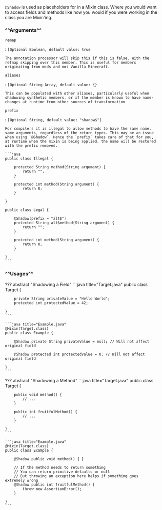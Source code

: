 `@Shadow` is used as placeholders for in a Mixin class. Where you would want to access fields and methods like how you would if you were working in the class you are Mixin'ing.

### ^^Arguments^^
`remap`

:   `[Optional Boolean, default value: true`

    The annotation processor will skip this if this is false. With the refmap skipping over this member. This is useful for members originating from mods and not Vanilla Minecraft.

`aliases`

:   `[Optional String Array, default value: {}`

    This can be populated with other aliases, particularly useful when shadowing synthetic members, or if the member is known to have name-changes at runtime from other sources of transformation

`prefix`

:   `[Optional String, default value: "shadow$"]`

    For compilers it is illegal to allow methods to have the same name, same arguments, regardless of the return types. This may be an issue when using `@Shadow`. Hence the `prefix` takes care of that for you, at runtime when the mixin is being applied, the name will be restored with the prefix removed.

    ```java
    public class Illegal {

        protected String method(String argument) {
            return "";
        }

        protected int method(String argument) {
            return 0;
        }

    }

    public class Legal {

        @Shadow(prefix = "alt$")
        protected String alt$method(String argument) {
            return "";
        }

        protected int method(String argument) {
            return 0;
        }

    }
    ```

### ^^Usages^^

??? abstract "Shadowing a Field"
    ```java title="Target.java"
    public class Target {

        private String privateValue = "Hello World";
        protected int protectedValue = 42;

    }
    ```

    ```java title="Example.java"
    @Mixin(Target.class)
    public class Example {

        @Shadow private String privateValue = null; // Will not affect original field

        @Shadow protected int protectedValue = 0; // Will not affect original field

    }
    ```

??? abstract "Shadowing a Method"
    ```java title="Target.java"
    public class Target {

        public void method() {
            // ...
        }

        public int fruitfulMethod() {
            // ...
        }

    }
    ```

    ```java title="Example.java"
    @Mixin(Target.class)
    public class Example {

        @Shadow public void method() { }

        // If the method needs to return something
        // You can return primitive defaults or null
        // But throwing an exception here helps if something goes extremely wrong
        @Shadow public int fruitfulMethod() {
            throw new AssertionError(); 
        }

    }
    ```
